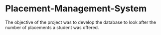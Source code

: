 # Placement-Management-System
The objective of the project was to develop the database to look after the number of placements  a student was offered.
